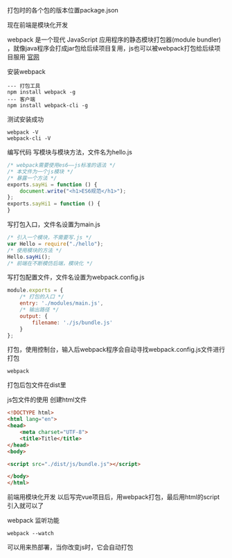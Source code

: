 打包时的各个包的版本位置package.json

现在前端是模块化开发

webpack 是一个现代 JavaScript 应用程序的静态模块打包器(module bundler)
，就像java程序会打成jar包给后续项目复用，js也可以被webpack打包给后续项目服用
[官网](https://www.webpackjs.com/)

安装webpack

```shell
--- 打包工具
npm install webpack -g
--- 客户端
npm install webpack-cli -g
```

测试安装成功

```shell
webpack -V
webpack-cli -V
```

编写代码
写模块与模块方法，文件名为hello.js

```js
/* webpack需要使用es6——js标准的语法 */
/* 本文件为一个js模块 */
/* 暴露一个方法 */
exports.sayHi = function () {
    document.write("<h1>ES6规范</h1>");
};
exports.sayHi1 = function () {
}
```

写打包入口，文件名设置为main.js

```js
/* 引入一个模块，不需要写.js */
var Hello = require("./hello");
/* 使用模块的方法 */
Hello.sayHi();
/* 前端在不断模仿后端，模块化 */
```

写打包配置文件，文件名设置为webpack.config.js

```js
module.exports = {
    /* 打包的入口 */
    entry: './modules/main.js',
    /* 输出路径 */
    output: {
        filename: './js/bundle.js'
    }
};
```

打包，使用控制台，输入后webpack程序会自动寻找webpack.config.js文件进行打包

```shell
webpack
```

打包后包文件在dist里

js包文件的使用
创建html文件

```html
<!DOCTYPE html>
<html lang="en">
<head>
    <meta charset="UTF-8">
    <title>Title</title>
</head>
<body>

<script src="./dist/js/bundle.js"></script>

</body>
</html>
```

前端用模块化开发
以后写完vue项目后，用webpack打包，最后用html的script引入就可以了

webpack 监听功能

```shell
webpack --watch
```

可以用来热部署，当你改变js时，它会自动打包